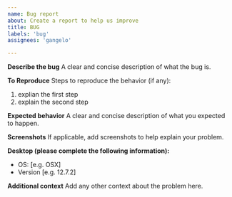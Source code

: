 ```yaml
---
name: Bug report
about: Create a report to help us improve
title: BUG
labels: 'bug'
assignees: 'gangelo'

---
```


**Describe the bug**
A clear and concise description of what the bug is.

**To Reproduce**
Steps to reproduce the behavior (if any):
1. explian the first step
2. explain the second step

**Expected behavior**
A clear and concise description of what you expected to happen.

**Screenshots**
If applicable, add screenshots to help explain your problem.

**Desktop (please complete the following information):**
 - OS: [e.g. OSX]
 - Version [e.g. 12.7.2]

**Additional context**
Add any other context about the problem here.
